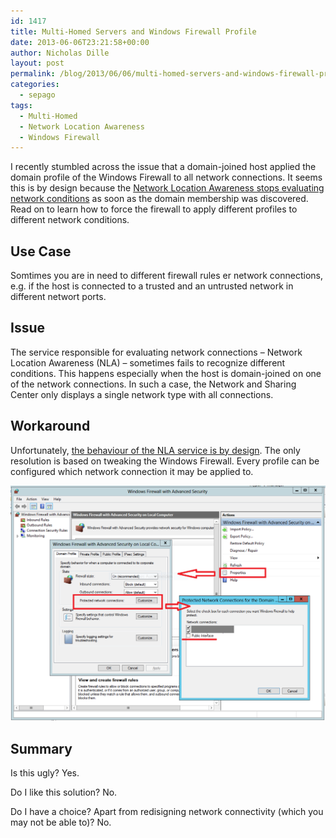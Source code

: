 ```yaml
---
id: 1417
title: Multi-Homed Servers and Windows Firewall Profile
date: 2013-06-06T23:21:58+00:00
author: Nicholas Dille
layout: post
permalink: /blog/2013/06/06/multi-homed-servers-and-windows-firewall-profile/
categories:
  - sepago
tags:
  - Multi-Homed
  - Network Location Awareness
  - Windows Firewall
---
```

I recently stumbled across the issue that a domain-joined host applied the domain profile of the Windows Firewall to all network connections. It seems this is by design because the [Network Location Awareness stops evaluating network conditions](http://blogs.technet.com/b/networking/archive/2010/09/08/network-location-awareness-nla-and-how-it-relates-to-windows-firewall-profiles.aspx) as soon as the domain membership was discovered. Read on to learn how to force the firewall to apply different profiles to different network conditions.

<!--more-->

## Use Case

Somtimes you are in need to different firewall rules er network connections, e.g. if the host is connected to a trusted and an untrusted network in different networt ports.

## Issue

The service responsible for evaluating network connections – Network Location Awareness (NLA) – sometimes fails to recognize different conditions. This happens especially when the host is domain-joined on one of the network connections. In such a case, the Network and Sharing Center only displays a single network type with all connections.

## Workaround

Unfortunately, [the behaviour of the NLA service is by design](http://blogs.technet.com/b/networking/archive/2010/09/08/network-location-awareness-nla-and-how-it-relates-to-windows-firewall-profiles.aspx). The only resolution is based on tweaking the Windows Firewall. Every profile can be configured which network connection it may be applied to.

[![Specify network adapters](/media/2013/06/fw-w-adv-feat-w-red_2.png)](/media/2013/06/fw-w-adv-feat-w-red_2.png)

## Summary

Is this ugly? Yes.

Do I like this solution? No.

Do I have a choice? Apart from redisigning network connectivity (which you may not be able to)? No.
